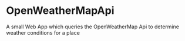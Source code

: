 # OpenWeatherMapApi
A small Web App which queries the OpenWeatherMap Api to determine weather conditions for a place
